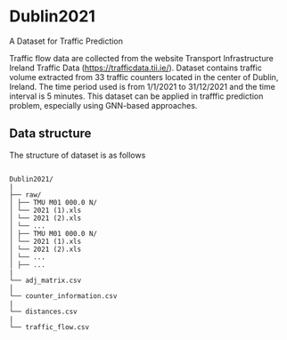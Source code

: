 # Dublin2021
A Dataset for Traffic Prediction

Traffic flow data are collected from the website Transport Infrastructure Ireland Traffic Data (https://trafficdata.tii.ie/). Dataset contains traffic volume extracted from 33 traffic counters located in the center of Dublin, Ireland. The time period used is from 1/1/2021 to 31/12/2021 and the time interval is 5 minutes. This dataset can be applied in trafffic prediction problem, especially using GNN-based approaches.

## Data structure
The structure of dataset is as follows
<pre><code>
Dublin2021/
|
├── raw/
│ ├── TMU M01 000.0 N/
│ └── 2021 (1).xls
│ └── 2021 (2).xls
│ └── ...
│ ├── TMU M01 000.0 N/
│ └── 2021 (1).xls
│ └── 2021 (2).xls
│ └── ...
│ ├── ...
|
└── adj_matrix.csv
│
└── counter_information.csv
|
└── distances.csv
|
└── traffic_flow.csv
</code></pre>
